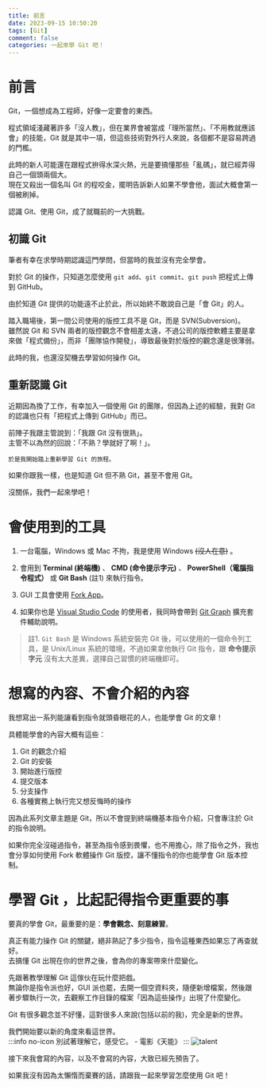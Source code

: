```yaml
---
title: 前言
date: 2023-09-15 10:50:20
tags: [Git]
comment: false
categories: 一起來學 Git 吧！
---
```

# 前言
Git，一個想成為工程師，好像一定要會的東西。

程式領域淺藏著許多「沒人教」，但在業界會被當成「理所當然」、「不用教就應該會」的技能，Git 就是其中一項，但這些技術對外行人來說，各個都不是容易跨過的門檻。  

此時的新人可能還在跟程式拚得水深火熱，光是要搞懂那些「亂碼」，就已經弄得自己一個頭兩個大。    
現在又殺出一個名叫 Git 的程咬金，擺明告訴新人如果不學會他，面試大概會第一個被刷掉。  

認識 Git、使用 Git，成了就職前的一大挑戰。

## 初識 Git
筆者有幸在求學時期認識這門學問，但當時的我並沒有完全學會。  

對於 Git 的操作，只知道怎麼使用 `git add`、`git commit`、`git push` 把程式上傳到 GitHub。  

由於知道 Git 提供的功能遠不止於此，所以始終不敢說自己是「會 Git」的人。  

踏入職場後，第一間公司使用的版控工具不是 Git，而是 SVN(Subversion)。  
雖然說 Git 和 SVN 兩者的版控觀念不會相差太遠，不過公司的版控軟體主要是拿來做「程式備份」，而非「團隊協作開發」，導致最後對於版控的觀念還是很薄弱。  

此時的我，也還沒契機去學習如何操作 Git。  

## 重新認識 Git
近期因為換了工作，有幸加入一個使用 Git 的團隊，但因為上述的經驗，我對 Git 的認識也只有「把程式上傳到 GitHub」而已。  

前陣子我跟主管說到：「我跟 Git 沒有很熟」。  
主管不以為然的回說：「不熟？學就好了啊！」。
~~~
於是我開始踏上重新學習 Git 的旅程。
~~~

如果你跟我一樣，也是知道 Git 但不熟 Git，甚至不會用 Git。  

沒關係，我們一起來學吧！

# 會使用到的工具
1. 一台電腦，Windows 或 Mac 不拘，我是使用 Windows ~~(沒人在意)~~ 。

2. 會用到 **Terminal (終端機)** 、 **CMD (命令提示字元)** 、 **PowerShell（電腦指令程式）** 或 **Git Bash** (註1) 來執行指令。 

3. GUI 工具會使用 [Fork App](https://git-fork.com/)。    

4. 如果你也是 [Visual Studio Code](https://code.visualstudio.com/download) 的使用者，我同時會帶到 [Git Graph](https://marketplace.visualstudio.com/items?itemName=mhutchie.git-graph) 擴充套件輔助說明。  

> 註1. `Git Bash` 是 Windows 系統安裝完 Git 後，可以使用的一個命令列工具，是 Unix/Linux 系統的環境，不過如果拿他執行 Git 指令，跟 **命令提示字元** 沒有太大差異，選擇自己習慣的終端機即可。 

# 想寫的內容、不會介紹的內容
我想寫出一系列能讓看到指令就頭昏眼花的人，也能學會 Git 的文章！

具體能學會的內容大概有這些：
1. Git 的觀念介紹
2. Git 的安裝
3. 開始進行版控
4. 提交版本
5. 分支操作
6. 各種實務上執行完又想反悔時的操作

因為此系列文章主題是 Git，所以不會提到終端機基本指令介紹，只會專注於 Git 的指令說明。  

如果你完全沒碰過指令，甚至為指令感到畏懼，也不用擔心，除了指令之外，我也會分享如何使用 Fork 軟體操作 Git 版控，讓不懂指令的你也能學會 Git 版本控制。

# 學習 Git ，比起記得指令更重要的事
要真的學會 Git，最重要的是：**學會觀念、刻意練習**。

真正有能力操作 Git 的關鍵，絕非熟記了多少指令，指令這種東西如果忘了再查就好。    
去搞懂 Git 出現在你的世界之後，會為你的專案帶來什麼變化。

先跟著教學理解 Git 這傢伙在玩什麼把戲。  
無論你是指令派也好，GUI 派也罷，去開一個空資料夾，隨便新增檔案，然後跟著步驟執行一次，去觀察工作目錄的檔案「因為這些操作」出現了什麼變化。

Git 有很多觀念並不好懂，這對很多人來說(包括以前的我)，完全是新的世界。  

我們開始要以新的角度來看這世界。  
:::info no-icon
別試著理解它，感受它。 - 電影《天能》
:::
![talent](https://i.imgur.com/474WfSi.png)



接下來我會寫的內容，以及不會寫的內容，大致已經先預告了。  

如果我沒有因為太懶惰而棄賽的話，請跟我一起來學習怎麼使用 Git 吧！
